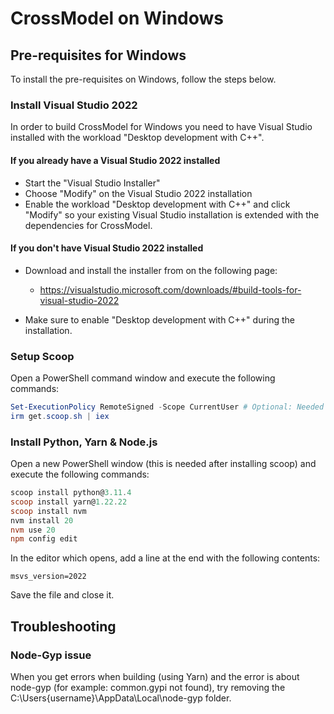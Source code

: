 # CrossModel on Windows

## Pre-requisites for Windows

To install the pre-requisites on Windows, follow the steps below.

### Install Visual Studio 2022

In order to build CrossModel for Windows you need to have Visual Studio installed with the workload "Desktop development with C++".

#### If you already have a Visual Studio 2022 installed

-   Start the "Visual Studio Installer"
-   Choose "Modify" on the Visual Studio 2022 installation
-   Enable the workload "Desktop development with C++" and click "Modify" so your existing Visual Studio installation is extended with the dependencies for CrossModel.

#### If you don't have Visual Studio 2022 installed

-   Download and install the installer from on the following page:

    -   <https://visualstudio.microsoft.com/downloads/#build-tools-for-visual-studio-2022>

-   Make sure to enable "Desktop development with C++" during the installation.

### Setup Scoop

Open a PowerShell command window and execute the following commands:

```powershell
Set-ExecutionPolicy RemoteSigned -Scope CurrentUser # Optional: Needed to run a remote script the first time
irm get.scoop.sh | iex
```

### Install Python, Yarn & Node.js

Open a new PowerShell window (this is needed after installing scoop) and execute the following commands:

```powershell
scoop install python@3.11.4
scoop install yarn@1.22.22
scoop install nvm
nvm install 20
nvm use 20
npm config edit
```

In the editor which opens, add a line at the end with the following contents:

```
msvs_version=2022
```

Save the file and close it.

## Troubleshooting

### Node-Gyp issue

When you get errors when building (using Yarn) and the error is about node-gyp (for example: common.gypi not found), try removing the C:\Users\{username}\AppData\Local\node-gyp folder.
